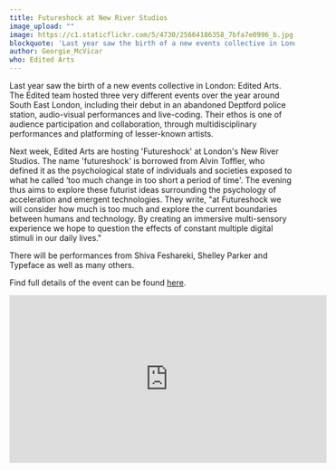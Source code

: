 ```yaml
---
title: Futureshock at New River Studios
image_upload: ""
image: https://c1.staticflickr.com/5/4730/25664186358_7bfa7e0996_b.jpg
blockquote: 'Last year saw the birth of a new events collective in London: Edited Arts. The Edited team hosted three very different events over the year around South East London, including their debut in an abandoned Deptford police station, audio-visual performances and live-coding. Their ethos is one of audience participation and collaboration, through multidisciplinary performances and platforming of lesser known artists. '
author: Georgie_McVicar
who: Edited Arts
---
```

Last year saw the birth of a new events collective in London: Edited Arts. The Edited team hosted three very different events over the year around South East London, including their debut in an abandoned Deptford police station, audio-visual performances and live-coding. Their ethos is one of audience participation and collaboration, through multidisciplinary performances and platforming of lesser-known artists. 

Next week, Edited Arts are hosting 'Futureshock' at London's New River Studios. The name 'futureshock' is borrowed from Alvin Toffler, who defined it as the psychological state of individuals and societies exposed to what he called ‘too much change in too short a period of time'. The evening thus aims to explore these futurist ideas surrounding the psychology of acceleration and emergent technologies. They write, "at Futureshock we will consider how much is too much and explore the current boundaries between humans and technology. By creating an immersive multi-sensory experience we hope to question the effects of constant multiple digital stimuli in our daily lives." 

There will be performances from Shiva Feshareki, Shelley Parker and Typeface as well as many others. 

Find full details of the event can be found [here](https://www.facebook.com/events/139818850068591/). 

<iframe src="https://www.facebook.com/plugins/video.php?href=https%3A%2F%2Fwww.facebook.com%2Feditedarts%2Fvideos%2F943440462497265%2F&show_text=0&width=560" width="560" height="296" style="border:none;overflow:hidden" scrolling="no" frameborder="0" allowTransparency="true" allowFullScreen="true"></iframe>